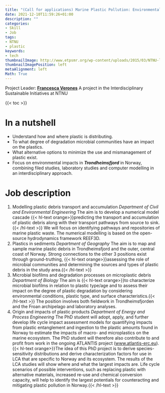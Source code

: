 ```yaml
---
title: "(Call for applications) Marine Plastic Pollution: Environmental Impact and life cycle scenarios"
date: 2021-12-10T11:59:26+01:00
description: ""
categories:
- Skill
- Job
tags:
- NTNU
- plastic
keywords:
- tech
thumbnailImage: http://www.etpsmr.org/wp-content/uploads/2015/03/NTNU-logo-for-web.jpg
thumbnailImagePosition: left
metaAlignment: left
Math: True
---
```

Project Leader: [**Francesca Verones**](https://www.ntnu.no/ansatte/francesca.verones)
A project in the Interdisciplinary Sustainable Initiatives at NTNU
<!--more-->
{{< toc >}}
# In a nutshell
* Understand how and where plastic is distributing.
* To what degree of degradation microbial communities have an impact on the plastics.
* What alternative options to minimize the use and mismanagement of plastic exist.
* Focus on environmental impacts in ***Trondheimsfjord*** in Norway, combining filed studies, laboratory studies and computer modelling in an interdisciplinary approach.
# Job description
1. Modelling plastic debris transport and accumulation
*Department of Civil and Environmental Engineering*
The aim is to develop a numerical model cascade {{< hl-text orange>}}predicting the transport and accumulation of plastic debris along with their transport pathways from source to sink.{{< /hl-text >}} We will focus on identifying pathways and repositories of marine plastic waste. The numerical modelling is based on the open-source hydrodynamics framework REEF3D.
2. Plastics in sediments
*Department of Geography*
The aim is to map and sample marine plastic debris in Trondheimsfjord and the outer, central coast of Norway. Strong connections to the other 3 positions exist through ground-truthing, {{< hl-text orange>}}assessing the role of microbial communities and determining the sources and types of plastic debris in the study area.{{< /hl-text >}}
3. Microbial biofilms and degradation processes on microplastic debris
*Department of Biology*
The aim is {{< hl-text orange>}}to characterize microbial biofilms in relation to plastic type/age and to assess their impact on the degree of plastic degradation by considering environmental conditions, plastic type, and surface characteristics.{{< /hl-text >}} The position involves both fieldwork in Trondheimsfjorden and the Froan archipelago and laboratory analyses.
4. Origin and impacts of plastic products
*Department of Energy and Process Engineering*
The PhD student will adopt, apply, and further develop life cycle impact assessment models for quantifying impacts from plastic entanglement and ingestion to the plastic amounts found in Norway to estimate the impacts of macro- and microplastics on the marine ecosystem. The PhD student will therefore also contribute to and profit from work in the ongoing ATLANTIS project (www.atlantis-erc.eu). {{< hl-text orange>}}The idea of this PhD project is to derive species-sensitivity distributions and derive characterization factors for use in LCA that are specific to Norway and its ecosystem. The results of the LCA studies will show where and what the largest impacts are. Life cycle scenarios of possible interventions, such as replacing plastic with alternative materials, increased re-use and chemical conversion capacity, will help to identify the largest potentials for counteracting and mitigating plastic pollution in Norway.{{< /hl-text >}}
